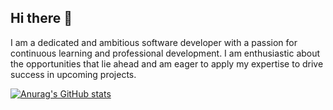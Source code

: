 ## Hi there 👋


I am a dedicated and ambitious software developer with a passion for continuous learning and professional
development. I am enthusiastic about the opportunities that lie ahead and am eager to apply my expertise to
drive success in upcoming projects. 

[![Anurag's GitHub stats](https://github-readme-stats.vercel.app/api?username=Stancoschi)](https://github.com/anuraghazra/github-readme-stats)
